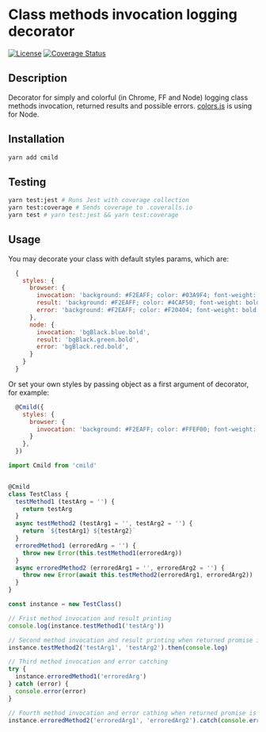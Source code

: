 # Class methods invocation logging decorator

[![License](https://img.shields.io/badge/License-MIT-000000.svg)](https://opensource.org/licenses/MIT)
[![Coverage Status](https://coveralls.io/repos/github/LordotU/cmild/badge.svg)](https://coveralls.io/github/LordotU/cmild)

## Description

Decorator for simply and colorful (in Chrome, FF and Node) logging class methods invocation, returned results and possible errors. [colors.js](https://www.npmjs.com/package/colors) is using for Node.

## Installation

```bash
yarn add cmild
```

## Testing

```bash
yarn test:jest # Runs Jest with coverage collection
yarn test:coverage # Sends coverage to .coveralls.io
yarn test # yarn test:jest && yarn test:coverage
```

## Usage

You may decorate your class with default styles params, which are:

```javascript
  {
    styles: {
      browser: {
        invocation: 'background: #F2EAFF; color: #03A9F4; font-weight: bold',
        result: 'background: #F2EAFF; color: #4CAF50; font-weight: bold',
        error: 'background: #F2EAFF; color: #F20404; font-weight: bold',
      },
      node: {
        invocation: 'bgBlack.blue.bold',
        result: 'bgBlack.green.bold',
        error: 'bgBlack.red.bold',
      }
    }
  }
```

Or set your own styles by passing object as a first argument of decorator, for example:

```javascript
  @Cmild({
    styles: {
      browser: {
        invocation: 'background: #F2EAFF; color: #FFEF00; font-weight: bold',
      }
    },
  })
```

```javascript
import Cmild from 'cmild'


@Cmild
class TestClass {
  testMethod1 (testArg = '') {
    return testArg
  }
  async testMethod2 (testArg1 = '', testArg2 = '') {
    return `${testArg1} ${testArg2}`
  }
  erroredMethod1 (erroredArg = '') {
    throw new Error(this.testMethod1(erroredArg))
  }
  async erroredMethod2 (erroredArg1 = '', erroredArg2 = '') {
    throw new Error(await this.testMethod2(erroredArg1, erroredArg2))
  }
}

const instance = new TestClass()

// Frist method invocation and result printing
console.log(instance.testMethod1('testArg'))

// Second method invocation and result printing when returned promise is resolved
instance.testMethod2('testArg1', 'testArg2').then(console.log)

// Third method invocation and error catching
try {
  instance.erroredMethod1('erroredArg')
} catch (error) {
  console.error(error)
}

// Fourth method invocation and error cathing when returned promise is rejected
instance.erroredMethod2('erroredArg1', 'erroredArg2').catch(console.error)
```

